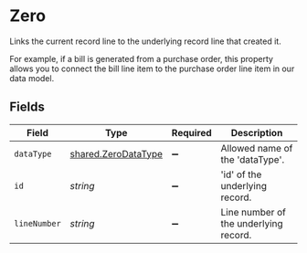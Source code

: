 # Zero

Links the current record line to the underlying record line that created it. 

For example, if a bill is generated from a purchase order, this property allows you to connect the bill line item to the purchase order line item in our data model. 


## Fields

| Field                                                             | Type                                                              | Required                                                          | Description                                                       |
| ----------------------------------------------------------------- | ----------------------------------------------------------------- | ----------------------------------------------------------------- | ----------------------------------------------------------------- |
| `dataType`                                                        | [shared.ZeroDataType](../../../sdk/models/shared/zerodatatype.md) | :heavy_minus_sign:                                                | Allowed name of the 'dataType'.                                   |
| `id`                                                              | *string*                                                          | :heavy_minus_sign:                                                | 'id' of the underlying record.                                    |
| `lineNumber`                                                      | *string*                                                          | :heavy_minus_sign:                                                | Line number of the underlying record.                             |